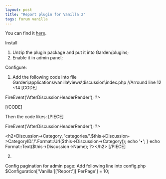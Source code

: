 ```yaml
---
layout: post
title: "Report plugin for Vanilla 2"
tags: forum vanilla
---
```


You can find it <a href="http://vanillaforums.org/addon/520/report-system">here</a>.

Install
1. Unzip the plugin package and put it into Garden/plugins;
2. Enable it in admin panel;

Configure:
1. Add the following code into file Garden\applications\vanilla\views\discussion\index.php
//Arround line 12 ~14
[CODE]
<?php $this->FireEvent('AfterDiscussionHeaderRender'); ?>
[/CODE]

Then the code likes:
[PIECE]
<?php $this->FireEvent('AfterDiscussionHeaderRender'); ?>
&lt;h2&gt;<?php
   if (Gdn::Config('Vanilla.Categories.Use') === TRUE) {
      echo Anchor($this->Discussion->Category, 'categories/'.$this->Discussion->CategoryID.'/'.Format::Url($this->Discussion->Category));
      echo '<span>&bull;</span>';
   }
   echo Format::Text($this->Discussion->Name);
?>&lt;/h2&gt;
[/PIECE]

2.
Config pagination for admin page:
Add following line into config.php
$Configuration['Vanilla']['Report']['PerPage'] = 10;
